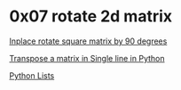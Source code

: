 # 0x07 rotate 2d matrix

[Inplace rotate square matrix by 90 degrees](https://www.geeksforgeeks.org/dsa/inplace-rotate-square-matrix-by-90-degrees/)

[Transpose a matrix in Single line in Python](https://www.geeksforgeeks.org/python/transpose-matrix-single-line-python/)

[Python Lists](https://www.tutorialspoint.com/python/python_lists.htm)
